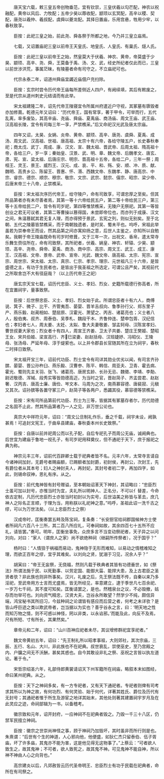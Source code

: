 <!-- { "loadSidebar": true } -->
　　唐天宝六载，敕三皇五帝创物垂范，宜有钦崇，三皇伏羲以勾芒配，神农以祝融配，黄帝以风后、力牧配；五帝少昊以蓐收配，颛顼以玄冥配，高辛以稷、契配，唐尧以羲仲、羲叔配，虞舜以夔龙配。其择日置庙，乐用宫悬，牲用少牢，以春秋致享。

　　臣按：此祀三皇之始，前此尧、舜各祭于所都之地，今乃并三皇立庙焉。

　　七载，又诏置庙祀三皇以前帝王天皇氏、地皇氏、人皇氏、有巢氏、燧人氏。

　　臣按：此祀三皇以前帝王之始，然皇莫大于伏羲、神农、黄帝，帝莫盛于少昊、颛顼、高辛、尧、舜，王莫备于禹、汤、文、武，经史所纪者仅此而已，三皇以前世涉洪荒，事属茫昧，有陵墓者命有司守之，不立庙祀可也。

　　代宗永泰二年，诏道州舜庙宜蠲近庙佃户充扫除。

　　臣按：玄宗时尝令历代帝王庙每所差侧近人四户，有阙续填，其后有敕废之，至是代宗从道州刺史元结请而有此举。

　　宋太祖建隆二年，诏先代帝王陵寝宜令所属州府遣近户守视，其冢墓有隳毁者亦加修葺。乾德元年又诏曰：“历代帝王，国有常享，著于甲令，可举而行，五代乱离，率多废坠，其高辛庙、尧庙、舜庙、夏禹庙、商汤庙、周文王庙、武王庙、汉高祖长陵，宜令有司每三年一享，严禁樵采。”后又命祀汉光武及唐太宗庙。

　　四年又诏，太昊、女娲、炎帝、黄帝、颛顼、高辛、唐尧、虞舜、夏禹、成汤、周文武、汉高祖、世祖、唐高祖、太宗十有六帝，各给守陵五户，长史春秋奉祀；商太戊、武丁、周成、康、汉文、宣、魏太祖、晋武帝、后周太祖、隋高祖十帝，各给三户，岁一享；秦始皇、汉景、武、明、章、魏文帝、后魏孝文、唐玄、肃、宪、宣、梁太祖、后唐庄宗、明宗、晋高祖十五帝，各给二户，三年一祭；周桓王、灵王、景王、威烈王、汉元、成、哀、平、和、殇、安、顺、冲、质、献、魏明、高贵乡公、陈留王、晋惠、怀、湣、西魏文帝、东魏孝、静、唐高宗、中宗、睿宗、德宗、顺宗、穆宗、敬宗、文宗、武宗、懿宗、僖宗、昭宗、梁少帝、后唐末帝三十八帝，止禁樵采。

　　臣按：宋太祖次序历代帝王，给守陵户，命有司致享，可谓忠厚之至矣。但其所品第者亦有未尽善者焉，其第一等十六帝给民五户，第二等十帝给民三户，第三等十五帝给民二户，皆令有司岁祀，第四等惟禁樵采，无陵户无祭祀。其第一等皆创业之君无可议者，其第二等曹操以篡得国，未尝即帝位也，而亦列于成康、汉文之间，朱温篡弑其君无复人理，而亦得预于景武、玄宪之列，则似无别矣。至于北朝、五代之陵墓皆禁樵采，而于南朝独遗者，是时吴、蜀未平也。呜呼，宋祖此举虽若为崇奉帝王而设，然其品第之间亦寓抑扬之意，后世人主鉴之，亦知所以自勉矣。我朝于帝王陵庙既命有司岁时修葺，又于三年一次，出祝文、香帛，遣太常寺乐舞生赍往所在，命有司致祭，其所祀者，伏羲、娲皇、神农、轩辕、少昊、颛顼、高辛、尧帝、舜帝、夏禹、商汤、商中宗、高宗、周文王、武王、成王、康王、汉高祖、文帝、景帝、武帝、宣帝、光武、魏文帝、唐高祖、太宗、宪宗、宣宗、周世宗、宋太祖、太宗、真宗、仁宗、孝宗、理宗、元世祖凡三十六帝，是皆盛德之主，有功于生民者也，是皆出于我圣祖之所选定，可谓公且严矣，其视前代之所取舍岂不大有径庭哉？（以上历代帝王之祀）

　　唐玄宗天宝七载，诏历代忠臣、义士、孝妇、烈女、史籍所载德行弥高者，所在宜置祠宇，量事致祭。

　　臣按：后世祭忠臣、义士、孝妇、烈女始于此。所谓忠臣者十有六人，商傅说、箕子、微子、比干、齐管夷吾、晏婴、晋羊舌叔向、鲁季孙行父、郑东里子产、燕乐毅、赵蔺相如、楚屈原、汉霍光、萧望之、丙吉、诸葛亮也；义士者八人，殷伯夷、叔齐、周泰伯、吴季札、魏段干木、齐鲁仲连、楚申包胥、汉纪信也；孝妇者七人，周太姜、太妊、太姒、鲁大夫妻敬姜、邹孟轲母、汉陈宣孝妇、曹世叔妻大家也；烈女者十有四人，周宣王齐姜、卫太子共姜、楚庄王樊姬、楚昭王女、宋共伯姬、梁宣高行、齐巳梁妻、赵赵括母、汉班婕妤、冯昭仪、王陵母、张汤母、严延年母、淳于缇萦也。以上并令郡县长官随其所在立为祠宇，春秋二时择日致祭。

　　宋太祖开宝三年，诏前代功臣、烈士宜令有司详其勋业优劣以闻，有司言齐孙膑、晏婴、晋公孙杵臼、燕乐毅、汉曹参、陈平、韩信、周亚夫、卫青、霍去病、霍光、蜀则先主关羽、张飞、诸葛亮、唐房玄龄、长孙无忌、魏徵、李靖、李勣、尉迟敬德、浑瑊、段秀实等皆勋德高迈，为当时之官，晋赵简子、齐孟尝君、赵赵奢、汉丙吉、唐高士廉、唐俭、岑文本、马周为之次，南燕慕容德、唐裴寂、元稹又其次。诏孙膑等各置守冢三户，赵简子等各两户，悉蠲其役，慕容德等禁樵采。

　　臣按：宋有司所品第前代功臣、烈士为三等，皆据其有冢墓存者尔，历代勋德之名固不止此，然其所品第者乃一人之见，非万世公论也。

　　真宗大中祥符元年，诏曰：“周文公旦制礼作乐，垂之千载，祠宇未设，阙孰甚焉！可追封文宪王，于曲阜县建庙，春秋委本州长史致祭。”

　　臣按：自唐以前并祀周公而以孔子配，自后专祀孔子而周公无庙，诚阙典也。后世宜为建庙于鲁地一视孔子，有司岁祀用释奠仪，但不通祀于天下，庶于报祀之典为称。

　　神宗元丰三年，诏前代百辟卿士载于祀典者皆不名。元丰六年，太常寺言请自今诸神祠加封，无爵号者赐庙额，已赐额者加封爵，初封侯，再封公，次封王，先有爵位者从其本号；妇人之神封夫人，再封妃，其封号者初二字，再加四字，如此，则锡命驭神，恩礼有序。从之。

　　臣按：前代鬼神皆有封号赠谥，至本朝始诏革天下神封，其诏略曰：“忠臣烈士虽可加以封号，亦惟当时为宜，夫礼所以明神人、正名分，不可以亻替差，今命依古定制，凡历代忠臣烈士亦皆当时初封以为实号，后世溢美之称皆与革去，庶几神人之际名正言顺，于理为当，用称朕以礼祀神之意。”呜呼，圣祖此诏一洗千古之缪，可以为万世法矣。（以上忠臣烈士之祭）

　　汉成帝时，匡衡奏罢五畤及陈宝祠，复条奏：“长安厨官给祠郡国候神方士使者所祠凡六百八十三所，其二百八所应礼，可奉祠如故，其余四百七十五所不应礼，请皆罢。”奏可。明年，匡衡坐事免，众庶多言不当变动祭祀者，天子异之以问刘向，对曰：“家人（谓庶人之家）尚不欲绝种祠（继嗣所传祭者），况于国乎？”

　　杨时曰：“人情狃于祸福而易动，鬼神隐于无形而难知，以易动之情稽难知之理，而欲正百年之缪，宜乎其难矣。以刘向之贤，犹溺于习见，况余人乎？”

　　胡寅曰：“帝王无妄祭，无侥福，然则凡载于秩典者其皆有功德垂世，如《祭法》所谓法施于民、以死勤事、以劳定国、能御大菑、能捍大患，及上古君臣之圣贤者欤？非此族也则非所事矣。汉兴，礼废之后，先王祭法既不传，自秦以来乃多淫祀，至武帝用方士言而尤盛焉，皆无所经见，率意建立，逮于季世凡七百余祀、一岁万七千祠，其不度可知矣。匡衡请罢之，是也。然稽泉台之议，不必毁撤，姑存而勿举可也。刘向资气精忠，汉贤大夫，岂谷永所敢望？然学少不纯，颇信异端，鸿宝秘书其所旧习，今兹种祠之论谓皆有感应而后营之者，何考之未详欤？是皆山呼巨迹之类以欺武帝者，岂当据以为实也？善乎谷永之言，曰：‘明天地之性而知万物之情，则不可惑以神怪，罔以非类，以永谄邪。’而能及此，向反不及焉，尺有所短、寸有所长，其果然矣。”

　　章帝元和二年，诏曰：“山川百神应祀者未尽，其议增修群祀宜享祀者。”

　　魏文帝黄初五年，诏曰：“先王制礼所以昭孝事祖，大则郊社，其次宗庙，三辰、五行、名山、大川，非此族也不在祀典。叔世衰乱，崇使巫史，至乃宫殿之内、户牖之间无不沃酬，甚矣其惑也。自今其敢设非礼之祭、巫祝之言皆以执左道论。著于令。”

　　宋哲宗绍圣六年，礼部侍郎黄裳请诏天下州军籍所在祠庙，略叙本末如图经，命曰某州祀典。从之。

　　臣按：天下之神祠多矣，有一方专祀者，又有天下通祀者。专祀者则俾有司考求其所以为神之故，有何功烈、有何灵验、始于何代，详著其姓氏、爵位及历代有无封号；其通祀者惟于所生及游宦之地详其始末，其他处则著其建置祠宇岁月及在此灵应之迹，命祠部辑为一书，以备稽考。

　　徽宗致和元年，诏开封府，一应神祠不在祀典者毁之。乃毁一千三十八区，仍禁军民擅立神祠。

　　臣按：徽宗之世崇尚神怪之事，顾于神祠乃加毁坏，其时虽非而所行则是也。朱熹谓：“后世有个生的神道，人心邪向他，他便盛，如狄仁杰只留泰伯、伍子胥庙，坏了许多庙，其鬼亦不能为害，这是他见得无这物事了。”上蔡云：“可者欲人致生之，故其鬼神；不可者，欲人致死之，故其鬼不神。可见鬼神不能自神，所以神不神由人心之向背也。”

　　高宗建炎以后，凡郊赦皆云历代圣帝明王、忠臣烈士有功于民载在祀典者，命所在有司祭之。

